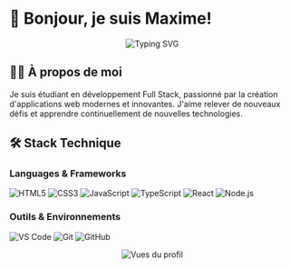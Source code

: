 # 👋 Bonjour, je suis Maxime!

<div align="center">
  <img src="https://readme-typing-svg.demolab.com?font=Fira+Code&pause=1000&color=2F81F7&center=true&vCenter=true&width=435&lines=D%C3%A9veloppeur+Full+Stack+en+formation;Passionn%C3%A9+par+le+code+et+l'innovation" alt="Typing SVG" />
</div>

## 👨‍💻 À propos de moi

Je suis étudiant en développement Full Stack, passionné par la création d'applications web modernes et innovantes. J'aime relever de nouveaux défis et apprendre continuellement de nouvelles technologies.

## 🛠️ Stack Technique

### Languages & Frameworks
![HTML5](https://img.shields.io/badge/HTML5-E34F26?style=for-the-badge&logo=html5&logoColor=white)
![CSS3](https://img.shields.io/badge/CSS3-1572B6?style=for-the-badge&logo=css3&logoColor=white)
![JavaScript](https://img.shields.io/badge/JavaScript-F7DF1E?style=for-the-badge&logo=javascript&logoColor=black)
![TypeScript](https://img.shields.io/badge/TypeScript-007ACC?style=for-the-badge&logo=typescript&logoColor=white)
![React](https://img.shields.io/badge/React-20232A?style=for-the-badge&logo=react&logoColor=61DAFB)
![Node.js](https://img.shields.io/badge/Node.js-43853D?style=for-the-badge&logo=node.js&logoColor=white)

### Outils & Environnements
![VS Code](https://img.shields.io/badge/Visual_Studio_Code-0078D4?style=for-the-badge&logo=visual%20studio%20code&logoColor=white)
![Git](https://img.shields.io/badge/GIT-E44C30?style=for-the-badge&logo=git&logoColor=white)
![GitHub](https://img.shields.io/badge/GitHub-100000?style=for-the-badge&logo=github&logoColor=white)

<div align="center">
  <img src="https://komarev.com/ghpvc/?username=msermet&color=blue&style=flat-square&label=Vues+du+profil" alt="Vues du profil" />
</div>
